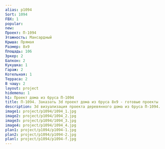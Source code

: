 ```yaml
---
alias: p1094
Sort: 1094
FBX: 1
popular: 
new: 
Проект: П-1094
Этажность: Мансардный
Крыша: Прямая
Размер: 8х9
Площадь: 106
Эркер: 2
Балкон: 2
Кукушка: 1
Гараж: 2
Котельная: 1
Терраса: 2
В чашу: 2
layout: project
hidemenu: 1
h1: Проект дома из бруса П-1094
title: П-1094. Заказать 3d проект дома из бруса 8х9 - готовые проекты
description: 3d визуализация проекта деревянного дома из бруса П-1094. Площадь 106 м2, размер 8х9. Вы можете внести любые изменения в проект.
image1: project/p1094/1094_1.jpg
image2: project/p1094/1094_2.jpg
image3: project/p1094/1094_3.jpg
image4: project/p1094/1094_4.jpg
plan1: project/p1094/p1094-1.jpg
plan2: project/p1094/p1094-2.jpg
planl: project/p1094/p1094-f.jpg
---
```


